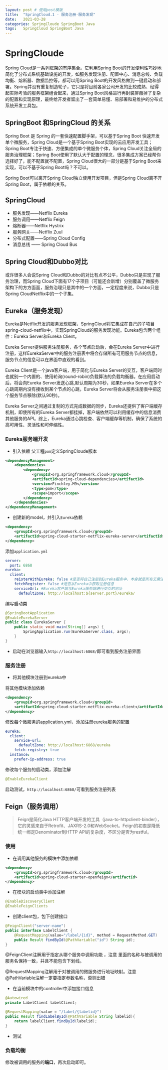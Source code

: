 ```yaml
---
layout: post # 使用post模版
title:  "SpringCloud.1 - 服务注册-服务发现"
date:   2021-03-28
categories: SpringCloude SpringBoot Java
tags:   SpringCloud SpringBoot Java
---
```

# SpringCloude

Spring Cloud是一系列框架的有序集合。它利用Spring Boot的开发便利性巧妙地简化了分布式系统基础设施的开发，如服务发现注册、配置中心、消息总线、负载均衡、熔断器、数据监控等，都可以用Spring Boot的开发风格做到一键启动和部署。Spring并没有重复制造轮子，它只是将目前各家公司开发的比较成熟、经得起实际考验的服务框架组合起来，通过Spring Boot风格进行再封装屏蔽掉了复杂的配置和实现原理，最终给开发者留出了一套简单易懂、易部署和易维护的分布式系统开发工具包。

## SpringBoot 和SpringCloud 的关系

Spring Boot 是 Spring 的一套快速配置脚手架，可以基于Spring Boot 快速开发单个微服务，Spring Cloud是一个基于Spring Boot实现的云应用开发工具；Spring Boot专注于快速、方便集成的单个微服务个体，Spring Cloud关注全局的服务治理框架；Spring Boot使用了默认大于配置的理念，很多集成方案已经帮你选择好了，能不配置就不配置，Spring Cloud很大的一部分是基于Spring Boot来实现，可以不基于Spring Boot吗？不可以。

Spring Boot可以离开Spring Cloud独立使用开发项目，但是Spring Cloud离不开Spring Boot，属于依赖的关系。

## SpringCloud 

- 服务发现——Netflix Eureka
- 服务调用——Netflix Feign
- 熔断器——Netflix Hystrix
- 服务网关——Netflix Zuul
- 分布式配置——Spring Cloud Config
- 消息总线 —— Spring Cloud Bus

## Spring Cloud和Dubbo对比

或许很多人会说Spring Cloud和Dubbo的对比有点不公平，Dubbo只是实现了服务治理，而Spring Cloud下面有17个子项目（可能还会新增）分别覆盖了微服务架构下的方方面面，服务治理只是其中的一个方面，一定程度来说，Dubbo只是Spring CloudNetflix中的一个子集。

## Eureka（服务发现）

Eureka是Netflix开发的服务发现框架，SpringCloud将它集成在自己的子项目spring-cloud-netflix中，实现SpringCloud的服务发现功能。Eureka包含两个组件：Eureka Server和Eureka Client。

Eureka Server提供服务注册服务，各个节点启动后，会在Eureka Server中进行注册，这样EurekaServer中的服务注册表中将会存储所有可用服务节点的信息，服务节点的信息可以在界面中直观的看到。

Eureka Client是一个java客户端，用于简化与Eureka Server的交互，客户端同时也就别一个内置的、使用轮询(round-robin)负载算法的负载均衡器。在应用启动后，将会向Eureka Server发送心跳,默认周期为30秒，如果Eureka Server在多个心跳周期内没有接收到某个节点的心跳，Eureka Server将会从服务注册表中把这个服务节点移除(默认90秒)。

Eureka Server之间通过复制的方式完成数据的同步，Eureka还提供了客户端缓存机制，即使所有的Eureka Server都挂掉，客户端依然可以利用缓存中的信息消费其他服务的API。综上，Eureka通过心跳检查、客户端缓存等机制，确保了系统的高可用性、灵活性和可伸缩性。

### Eureka服务端开发

- 引入依赖 父工程`pom`定义SpringCloude版本

```xml
<dependencyManagement>
    <dependencies>
        <dependency>
            <groupId>org.springframework.cloud</groupId>
            <artifactId>spring-cloud-dependencies</artifactId>
            <version>Finchley.M9</version>
            <type>pom</type>
            <scope>import</scope>
        </dependency>
    </dependencies>
</dependencyManagement>
```

- 创建新的model，并引入`Eureka`依赖

```xml
<dependency>
    <groupId>org.springframework.cloud</groupId>
    <artifactId>spring-cloud-starter-netflix-eureka-server</artifactId>
</dependency>
```

添加`application.yml`

```yaml
server:
  port: 6868
eureka:
  client:
    reisterWithEureka: false #是否将自己注册到Eureka服务中，本身就是所有无需注册
    fetchRegister: false #是否从Eureka中获取注册信息
    serviceUrl: #Eureka客户端与Eureka服务端进行交互的地址
      defaultZone: http://localhost:${server.port}/eureka/
```

编写启动类

```java
@SpringBootApplication
@EnableEurekaServer
public class EurekaServer {
    public static void main(String[] args) {
        SpringApplication.run(EurekaServer.class, args);
    }
}
```

- 启动在浏览器输入`http://localhost:6868/`即可看到服务注册界面

### 服务注册

- 将其他模块注册到eureka中

将其他模块添加依赖

```xml
<dependency>
    <groupId>org.springframework.cloud</groupId>
    <artifactId>spring-cloud-starter-netflix-eureka-client</artifactId>
</dependency>
```

修改每个微服务的application.yml，添加注册eureka服务的配置

```yaml
eureka:
  client:
    service‐url:
      defaultZone: http://localhost:6868/eureka
    fetch-registry: true
  instance:
    prefer‐ip‐address: true
```

修改每个服务的启动类，添加注解

```java
@EnableEurekaClient
```

启动测试，`http://localhost:6868/`可看到服务注册列表

## Feign（服务调用）

> Feign是简化Java HTTP客户端开发的工具（java-to-httpclient-binder），它的灵感来自于Retrofit、JAXRS-2.0和WebSocket。Feign的初衷是降低统一绑定Denominator到HTTP API的复杂度，不区分是否为restful。

### 使用

- 在调用其他服务的模块中添加依赖

```xml
<dependency>
    <groupId>org.springframework.cloud</groupId>
    <artifactId>spring-cloud-starter-openfeign</artifactId>
</dependency>
```

- 在模块的启动类中添加注解

```java
@EnableDiscoveryClient
@EnableFeignClients
```

- 创建client包，包下创建接口

```java
@FeignClient("server-name")
public interface LabelClient {
	@RequestMapping(value="/label/{id}", method = RequestMethod.GET)
	public Result findById(@PathVariable("id") String id);
}
```

@FeignClient注解用于指定从哪个服务中调用功能 ，注意 里面的名称与被调用的服务名保持一致，并且不能包含下划线。

@RequestMapping注解用于对被调用的微服务进行地址映射。注意 @PathVariable注解一定要指定参数名称，否则出错

- 在当前模块中的controller中添加接口信息

```java
@Autowired
private LabelClient labelClient;

@RequestMapping(value = "/label/{labelid}")
public Result findLabelById(@PathVariable String labelid){
	return labelClient.findById(labelid);
}
```

- 测试

### 负载均衡

修改被调用的服务的**端口**，再次启动即可。

